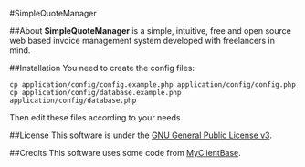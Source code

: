 #SimpleQuoteManager

##About
**SimpleQuoteManager** is a simple, intuitive, free and open source web based invoice management system developed with freelancers in mind.

##Installation
You need to create the config files:

    cp application/config/config.example.php application/config/config.php
    cp application/config/database.example.php application/config/database.php

Then edit these files according to your needs.

##License
This software is under the [GNU General Public License v3](http://www.gnu.org/licenses/gpl.html).

##Credits
This software uses some code from [MyClientBase](https://jeroenvheel.github.io/MyClientBase/).
